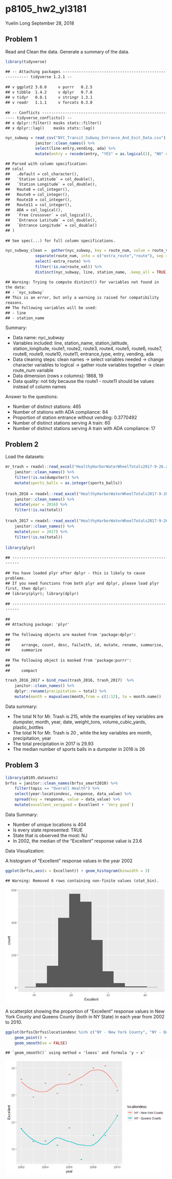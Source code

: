 p8105\_hw2\_yl3181
================
Yuelin Long
September 28, 2018

Problem 1
---------

Read and Clean the data. Generate a summary of the data.

``` r
library(tidyverse)
```

    ## -- Attaching packages ------------------------------------------------------- tidyverse 1.2.1 --

    ## v ggplot2 3.0.0     v purrr   0.2.5
    ## v tibble  1.4.2     v dplyr   0.7.6
    ## v tidyr   0.8.1     v stringr 1.3.1
    ## v readr   1.1.1     v forcats 0.3.0

    ## -- Conflicts ---------------------------------------------------------- tidyverse_conflicts() --
    ## x dplyr::filter() masks stats::filter()
    ## x dplyr::lag()    masks stats::lag()

``` r
nyc_subway = read_csv("NYC_Transit_Subway_Entrance_And_Exit_Data.csv") %>%
             janitor::clean_names() %>%
             select(line:entry,vending, ada) %>% 
             mutate(entry = recode(entry, "YES" = as.logical(1), "NO" = as.logical(0)))
```

    ## Parsed with column specification:
    ## cols(
    ##   .default = col_character(),
    ##   `Station Latitude` = col_double(),
    ##   `Station Longitude` = col_double(),
    ##   Route8 = col_integer(),
    ##   Route9 = col_integer(),
    ##   Route10 = col_integer(),
    ##   Route11 = col_integer(),
    ##   ADA = col_logical(),
    ##   `Free Crossover` = col_logical(),
    ##   `Entrance Latitude` = col_double(),
    ##   `Entrance Longitude` = col_double()
    ## )

    ## See spec(...) for full column specifications.

``` r
nyc_subway_clean =  gather(nyc_subway, key = route_num, value = route_val, starts_with("route")) %>%
             separate(route_num, into = c("extra_route","route"), sep = 5) %>%
             select(-extra_route) %>%
             filter(!is.na(route_val)) %>%
             distinct(nyc_subway, line, station_name, .keep_all = TRUE)
```

    ## Warning: Trying to compute distinct() for variables not found in the data:
    ## - `nyc_subway`
    ## This is an error, but only a warning is raised for compatibility reasons.
    ## The following variables will be used:
    ## - line
    ## - station_name

Summary:

-   Data name: nyc\_subway
-   Variables included: line, station\_name, station\_latitude, station\_longitude, route1, route2, route3, route4, route5, route6, route7, route8, route9, route10, route11, entrance\_type, entry, vending, ada
-   Data cleaning steps: clean names -&gt; select variables needed -&gt; change character variables to logical -&gt; gather route variables together -&gt; clean route\_num variable
-   Data dimension (rows x columns): 1868, 19
-   Data quality: not tidy because the route1 - route11 should be values instead of column names

Answer to the questions:

-   Number of distinct stations: 465
-   Number of stations with ADA compliance: 84
-   Proportion of station entrance without vending: 0.3770492
-   Number of distinct stations serving A train: 60
-   Number of distinct stations serving A train with ADA compliance: 17

Problem 2
---------

Load the datasets:

``` r
mr_trash = readxl::read_excel("HealthyHarborWaterWheelTotals2017-9-26.xlsx", sheet = "Mr. Trash Wheel", range = "A2:N258") %>%
    janitor::clean_names() %>%
    filter(!is.na(dumpster)) %>%
    mutate(sports_balls = as.integer(sports_balls))

trash_2016 = readxl::read_excel("HealthyHarborWaterWheelTotals2017-9-26.xlsx", sheet = "2016 Precipitation", range = "A2:B14") %>%
    janitor::clean_names() %>%
    mutate(year = 2016) %>%
    filter(!is.na(total))

trash_2017 = readxl::read_excel("HealthyHarborWaterWheelTotals2017-9-26.xlsx", sheet = "2017 Precipitation", range = "A2:B14") %>%
    janitor::clean_names() %>%
    mutate(year = 2017) %>%
    filter(!is.na(total))

library(plyr)
```

    ## -------------------------------------------------------------------------

    ## You have loaded plyr after dplyr - this is likely to cause problems.
    ## If you need functions from both plyr and dplyr, please load plyr first, then dplyr:
    ## library(plyr); library(dplyr)

    ## -------------------------------------------------------------------------

    ## 
    ## Attaching package: 'plyr'

    ## The following objects are masked from 'package:dplyr':
    ## 
    ##     arrange, count, desc, failwith, id, mutate, rename, summarise,
    ##     summarize

    ## The following object is masked from 'package:purrr':
    ## 
    ##     compact

``` r
trash_2016_2017 = bind_rows(trash_2016, trash_2017)  %>%
    janitor::clean_names() %>%
    dplyr::rename(precipitation = total) %>%
    mutate(month = mapvalues(month,from = c(1:12), to = month.name))
```

Data summary:

-   The total N for Mr. Trash is 215, while the examples of key variables are dumpster, month, year, date, weight\_tons, volume\_cubic\_yards, plastic\_bottles
-   The total N for Mr. Trash is 20 , while the key variables are month, precipitation, year
-   The total precipitation in 2017 is 29.93
-   The median number of sports balls in a dumpster in 2016 is 26

Problem 3
---------

``` r
library(p8105.datasets)
brfss = janitor::clean_names(brfss_smart2010) %>%
    filter(topic == "Overall Health") %>%
    select(year:locationdesc, response, data_value) %>%
    spread(key = response, value = data_value) %>%
    mutate(excellent_verygood = Excellent + `Very good`) 
```

Data Summary:

-   Number of unique locations is 404
-   Is every state represented: TRUE
-   State that is observed the most: NJ
-   In 2002, the median of the “Excellent” response value is 23.6

Data Visualization:

A histogram of “Excellent” response values in the year 2002

``` r
ggplot(brfss,aes(x = Excellent)) + geom_histogram(binwidth = 3)
```

    ## Warning: Removed 6 rows containing non-finite values (stat_bin).

![](p8105_hw2_yl3181_files/figure-markdown_github/unnamed-chunk-5-1.png)

A scatterplot showing the proportion of “Excellent” response values in New York County and Queens County (both in NY State) in each year from 2002 to 2010.

``` r
ggplot(brfss[brfss$locationdesc %in% c("NY - New York County", "NY - Queens County"),],aes(x = year, y = Excellent, color = locationdesc)) + 
    geom_point() +
    geom_smooth(se = FALSE) 
```

    ## `geom_smooth()` using method = 'loess' and formula 'y ~ x'

![](p8105_hw2_yl3181_files/figure-markdown_github/unnamed-chunk-6-1.png)
